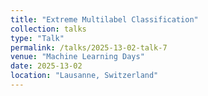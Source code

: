 ```yaml
---
title: "Extreme Multilabel Classification"
collection: talks
type: "Talk"
permalink: /talks/2025-13-02-talk-7
venue: "Machine Learning Days"
date: 2025-13-02
location: "Lausanne, Switzerland"
---
```

